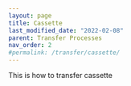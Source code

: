 ```yaml
---
layout: page
title: Cassette
last_modified_date: "2022-02-08"
parent: Transfer Processes
nav_order: 2
#permalink: /transfer/cassette/
---
```

This is how to transfer cassette
